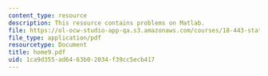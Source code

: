 ```yaml
---
content_type: resource
description: This resource contains problems on Matlab.
file: https://ol-ocw-studio-app-qa.s3.amazonaws.com/courses/18-443-statistics-for-applications-fall-2006/1ca9d355ad6463b02034f39cc5ecb417_home9.pdf
file_type: application/pdf
resourcetype: Document
title: home9.pdf
uid: 1ca9d355-ad64-63b0-2034-f39cc5ecb417
---
```

